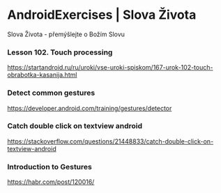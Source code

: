 # AndroidExercises | Slova Života
Slova Života - přemýšlejte o Božím Slovu

### Lesson 102. Touch processing
https://startandroid.ru/ru/uroki/vse-uroki-spiskom/167-urok-102-touch-obrabotka-kasanija.html

### Detect common gestures
https://developer.android.com/training/gestures/detector

### Catch double click on textview android
https://stackoverflow.com/questions/21448833/catch-double-click-on-textview-android

### Introduction to Gestures
https://habr.com/post/120016/
